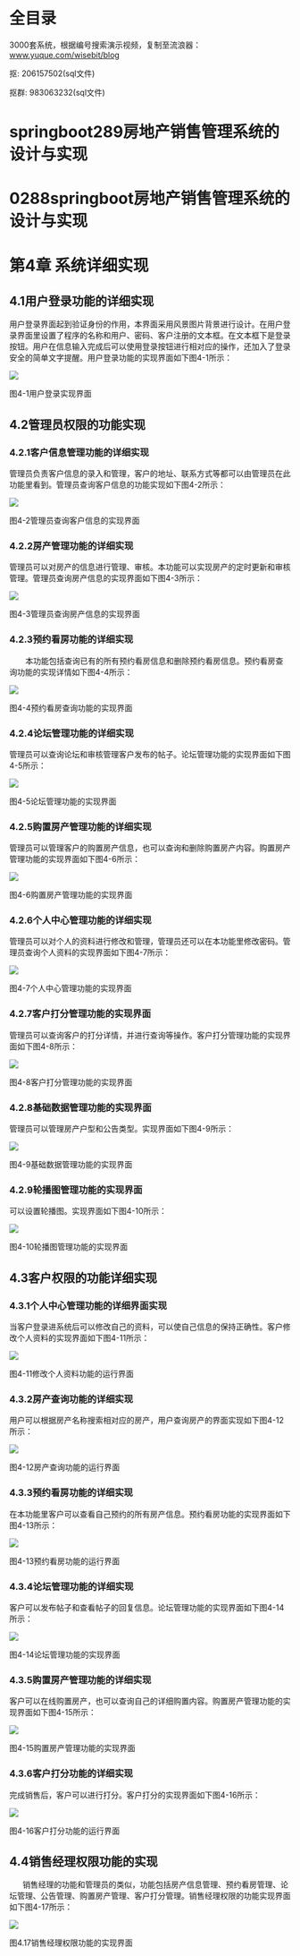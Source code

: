 # 全目录

3000套系统，根据编号搜索演示视频，复制至流浪器：www.yuque.com/wisebit/blog


<p>抠: 206157502(sql文件)</p>
<p>抠群: 983063232(sql文件)</p>


# springboot289房地产销售管理系统的设计与实现
# 0288springboot房地产销售管理系统的设计与实现

# 第4章 系统详细实现                                                                                                                                                                                                                                                                                                                                                                                                                                                                                                                                                                                                                                                                                                                                                                                                                                                                                                                                                                                                                                                                                                                                                                                                                                                                                                                                                                                                                                                                                                                                                                                                                                                                                                                                                                                                                                                                                                                                                                                                                                                                                                                                                                                                                                                                                                                                                                                                                                                                                                                                                                                                                                                                                                                                                                                                                                                                                                                                                                                                                                                                                                                                                                                                                                                                                                                                                                                                                                                                                                                                                                                                                                                                                                                                                                                                                                                                                                                                                                                                                                                                                                                                                                                                                                                                                                                                                                                                                                                                                                                                                                                                                                                                                                                                                                                                                                                                                                                                                                                                                                                                                                                                                                                                                                                                                                                                                                                                                                                                                                                                                                                                                                                                                                                                                                                                                                                                                                                                                                                                                                                                                                                                                                                                                                                                                                                                                                                                                                                                                                                                                                                                                                                                                                                                                                                                                                                                                                                                                                                                                                                                                                                                                                                                                                                                                                                                                                                                                                                                                                                                                                                                                                                                                                                                                                                                                                                                                                                                                                                                                                                                                                                                                                                                                                                                                                                                                                                                                                                                                                                                                                                                                                                                                                                                                                                                                                                                                                                                                                                                                                                                                                                                                                                                                                                                                                                                                                                                                                                                                                                                                                                                                                                                                                                                                                                                                                                                                                                                                                                                                                                                                                                                                                                                                                                                                                                                                                                                                                                                                                                                                                                                                                                                                                                                                                                                                                                                                                                                                                                                                                                                                                                                                                                                                                                                                                                                                                                                                                                                                                                                                                                                                                                                                                                                                                                                                                                                                                                                                                                                                                                                                                                                                                                                                                                                                                                                                                                                                                                                                                                                                                                                                                                                                                                                                                                                                                                                                                                                                                                                                                                                                                                                                                                                                                                                                                                                                                                                                                                                                                                       

## 4.1用户登录功能的详细实现
用户登录界面起到验证身份的作用，本界面采用风景图片背景进行设计。在用户登录界面里设置了程序的名称和用户、密码、客户注册的文本框。在文本框下是登录按钮。用户在信息输入完成后可以使用登录按钮进行相对应的操作，还加入了登录安全的简单文字提醒。用户登录功能的实现界面如下图4-1所示：

![](/md/blog.023.png)

图4-1用户登录实现界面
## 4.2管理员权限的功能实现
### 4.2.1客户信息管理功能的详细实现
管理员负责客户信息的录入和管理，客户的地址、联系方式等都可以由管理员在此功能里看到。管理员查询客户信息的功能实现如下图4-2所示：

![](/md/blog.024.png)

图4-2管理员查询客户信息的实现界面
### 4.2.2房产管理功能的详细实现
管理员可以对房产的信息进行管理、审核。本功能可以实现房产的定时更新和审核管理。管理员查询房产信息的实现界面如下图4-3所示：

![](/md/blog.025.png)

图4-3管理员查询房产信息的实现界面
### 4.2.3预约看房功能的详细实现
`    `本功能包括查询已有的所有预约看房信息和删除预约看房信息。预约看房查询功能的实现详情如下图4-4所示：

![](/md/blog.026.png)

图4-4预约看房查询功能的实现界面
### 4.2.4论坛管理功能的详细实现
管理员可以查询论坛和审核管理客户发布的帖子。论坛管理功能的实现界面如下图4-5所示：

![](/md/blog.027.png)

图4-5论坛管理功能的实现界面
### 4.2.5购置房产管理功能的详细实现
管理员可以管理客户的购置房产信息，也可以查询和删除购置房产内容。购置房产管理功能的实现界面如下图4-6所示：

![](/md/blog.028.png)

图4-6购置房产管理功能的实现界面
### 4.2.6个人中心管理功能的详细实现
管理员可以对个人的资料进行修改和管理，管理员还可以在本功能里修改密码。管理员查询个人资料的实现界面如下图4-7所示：

![](/md/blog.029.png)

图4-7个人中心管理功能的实现界面
### 4.2.7客户打分管理功能的实现界面
管理员可以查询客户的打分详情，并进行查询等操作。客户打分管理功能的实现界面如下图4-8所示：

![](/md/blog.030.png)

图4-8客户打分管理功能的实现界面
### 4.2.8基础数据管理功能的实现界面
管理员可以管理房产户型和公告类型。实现界面如下图4-9所示：

![](/md/blog.031.png)

图4-9基础数据管理功能的实现界面
### 4.2.9轮播图管理功能的实现界面
可以设置轮播图。实现界面如下图4-10所示：

![](/md/blog.032.png)

图4-10轮播图管理功能的实现界面
## 4.3客户权限的功能详细实现
### 4.3.1个人中心管理功能的详细界面实现
当客户登录进系统后可以修改自己的资料，可以使自己信息的保持正确性。客户修改个人资料的实现界面如下图4-11所示：

![](/md/blog.033.png)

图4-11修改个人资料功能的运行界面
### 4.3.2房产查询功能的详细实现
用户可以根据房产名称搜索相对应的房产，用户查询房产的界面实现如下图4-12所示：

![](/md/blog.034.png)

图4-12房产查询功能的运行界面
### 4.3.3预约看房功能的详细实现
在本功能里客户可以查看自己预约的所有房产信息。预约看房功能的实现界面如下图4-13所示：

![](/md/blog.035.png)

图4-13预约看房功能的运行界面
### 4.3.4论坛管理功能的详细实现
客户可以发布帖子和查看帖子的回复信息。论坛管理功能的实现界面如下图4-14所示：

![](/md/blog.036.png)

图4-14论坛管理功能的实现界面
### 4.3.5购置房产管理功能的详细实现
客户可以在线购置房产，也可以查询自己的详细购置内容。购置房产管理功能的实现界面如下图4-15所示：

![](/md/blog.037.png)

图4-15购置房产管理功能的实现界面
### 4.3.6客户打分功能的详细实现
完成销售后，客户可以进行打分。客户打分的实现界面如下图4-16所示：

![](/md/blog.038.png)

图4-16客户打分功能的运行界面
## 4.4销售经理权限功能的实现
`　　`销售经理的功能和管理员的类似，功能包括房产信息管理、预约看房管理、论坛管理、公告管理、购置房产管理、客户打分管理。销售经理权限的功能实现界面如下图4-17所示：

![](/md/blog.039.png)

图4.17销售经理权限功能的实现界面

